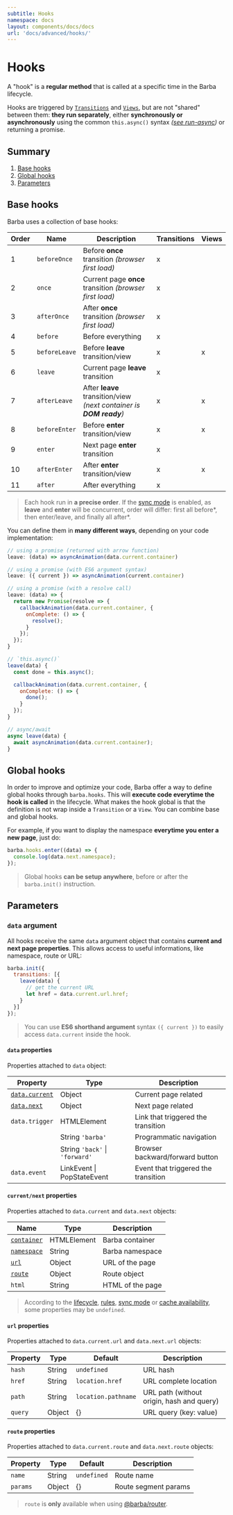 ```yaml
---
subtitle: Hooks
namespace: docs
layout: components/docs/docs
url: 'docs/advanced/hooks/'
---
```


# Hooks

A "hook" is a **regular method** that is called at a specific time in the Barba lifecycle.

Hooks are triggered by [`Transitions`](/docs/advanced/transitions/) and [`Views`](/docs/advanced/views/), but are not "shared" between them: **they run separately**, either **synchronously or asynchronously** using the common `this.async()` syntax _([see run-async](https://github.com/sboudrias/run-async#readme))_ or returning a promise.

## Summary
1. [Base hooks](#Base-hooks)
2. [Global hooks](#Global-hooks)
3. [Parameters](#Parameters)

## Base hooks

Barba uses a collection of base hooks:

| Order | Name          | Description                                                         | Transitions | Views |
| ----- | ------------- | ------------------------------------------------------------------- | ----------- | ----- |
| 1     | `beforeOnce`  | Before **once** transition _(browser first load)_                   | x           |       |
| 2     | `once`        | Current page **once** transition _(browser first load)_             | x           |       |
| 3     | `afterOnce`   | After **once** transition _(browser first load)_                    | x           |       |
| 4     | `before`      | Before everything                                                   | x           |       |
| 5     | `beforeLeave` | Before **leave** transition/view                                    | x           | x     |
| 6     | `leave`       | Current page **leave** transition                                   | x           |       |
| 7     | `afterLeave`  | After **leave** transition/view _(next container is **DOM ready**)_ | x           | x     |
| 8     | `beforeEnter` | Before **enter** transition/view                                    | x           | x     |
| 9     | `enter`       | Next page **enter** transition                                      | x           |       |
| 10    | `afterEnter`  | After **enter** transition/view                                     | x           | x     |
| 11    | `after`       | After everything                                                    | x           |       |

> Each hook run in **a precise order**. If the [sync mode](/docs/advanced/transitions/#Sync-mode) is enabled, as **leave** and **enter** will be concurrent, order will differ: first all before\*, then enter/leave, and finally all after\*.

You can define them in **many different ways**, depending on your code implementation:

```js
// using a promise (returned with arrow function)
leave: (data) => asyncAnimation(data.current.container)

// using a promise (with ES6 argument syntax)
leave: ({ current }) => asyncAnimation(current.container)

// using a promise (with a resolve call)
leave: (data) => {
  return new Promise(resolve => {
    callbackAnimation(data.current.container, {
      onComplete: () => {
        resolve();
      }
    });
  });
}

// `this.async()`
leave(data) {
  const done = this.async();

  callbackAnimation(data.current.container, {
    onComplete: () => {
      done();
    }
  });
}

// async/await
async leave(data) {
  await asyncAnimation(data.current.container);
}
```

## Global hooks

In order to improve and optimize your code, Barba offer a way to define global hooks through `barba.hooks`. This will **execute code everytime the hook is called** in the lifecycle. What makes the hook global is that the definition is not wrap inside a `Transition` or a `View`. You can combine base and global hooks.

For example, if you want to display the namespace **everytime you enter a new page**, just do:

```js
barba.hooks.enter((data) => {
  console.log(data.next.namespace);
});
```

> Global hooks **can be setup anywhere**, before or after the `barba.init()` instruction.

## Parameters

### `data` argument

All hooks receive the same `data` argument object that contains **current and next page properties**.
This allows access to useful informations, like namespace, route or URL:

```js
barba.init({
  transitions: [{
    leave(data) {
      // get the current URL
      let href = data.current.url.href;
    }
  }]
});
```

> You can use **ES6 shorthand argument** syntax `({ current })` to easily access `data.current` inside the hook.

#### `data` properties

Properties attached to `data` object:

| Property                                   | Type                           | Description                         |
| ------------------------------------------ | ------------------------------ | ----------------------------------- |
| [`data.current`](#current-next-properties) | Object                         | Current page related                |
| [`data.next`](#current-next-properties)    | Object                         | Next page related                   |
| `data.trigger`                             | HTMLElement                    | Link that triggered the transition  |
|                                            | String `'barba'`               | Programmatic navigation             |
|                                            | String `'back'` \| `'forward'` | Browser backward/forward button     |
| `data.event`                               | LinkEvent \| PopStateEvent     | Event that triggered the transition |

#### `current/next` properties

Properties attached to `data.current` and `data.next` objects:

| Name                                              | Type        | Description      |
| ------------------------------------------------- | ----------- | ---------------- |
| [`container`](/docs/getstarted/markup/#Container) | HTMLElement | Barba container  |
| [`namespace`](/docs/getstarted/markup/#Namespace) | String      | Barba namespace  |
| [`url`](#url-properties)                          | Object      | URL of the page  |
| [`route`](#route-properties)                      | Object      | Route object     |
| `html`                                            | String      | HTML of the page |

> According to the [lifecycle](/docs/getstarted/lifecycle/), [rules](/docs/advanced/transitions/#Rules), [sync mode](/docs/advanced/transitions/#Sync-mode) or [cache availability](/docs/advanced/strategies/#cacheIgnore), some properties may be `undefined`.

#### `url` properties

Properties attached to `data.current.url` and `data.next.url` objects:

| Property | Type   | Default             | Description                               |
| -------- | ------ | ------------------- | ----------------------------------------- |
| `hash`   | String | `undefined`         | URL hash                                  |
| `href`   | String | `location.href`     | URL complete location                     |
| `path`   | String | `location.pathname` | URL path (without origin, hash and query) |
| `query`  | Object | {}                  | URL query (key: value)                    |

#### `route` properties

Properties attached to `data.current.route` and `data.next.route` objects:

| Property | Type   | Default     | Description          |
| -------- | ------ | ----------- | -------------------- |
| `name`   | String | `undefined` | Route name           |
| `params` | Object | {}          | Route segment params |

> `route` is **only** available when using [@barba/router](/docs/plugins/router/).
